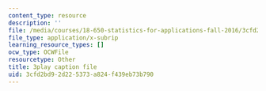 ```yaml
---
content_type: resource
description: ''
file: /media/courses/18-650-statistics-for-applications-fall-2016/3cfd2bd92d225373a824f439eb73b790_4HRhg4eUiMo.vtt
file_type: application/x-subrip
learning_resource_types: []
ocw_type: OCWFile
resourcetype: Other
title: 3play caption file
uid: 3cfd2bd9-2d22-5373-a824-f439eb73b790
---
```

